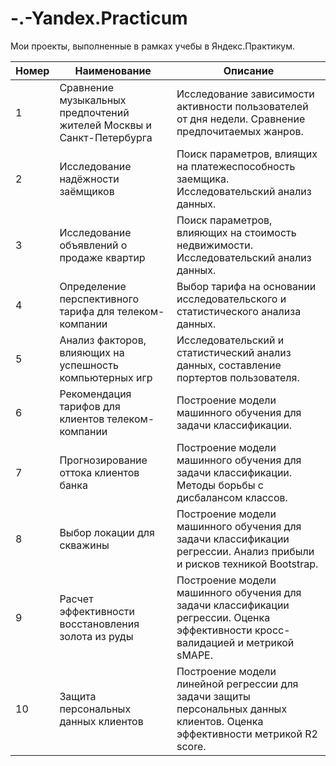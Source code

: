 # -.-Yandex.Practicum
Мои проекты, выполненные в рамках учебы в Яндекс.Практикум.

| Номер |  Наименование | Описание      |
|-------|---------------|---------------|
|   1   | Сравнение музыкальных предпочтений жителей Москвы и Санкт-Петербурга | Исследование зависимости активности пользователей от дня недели. Сравнение предпочитаемых жанров.| 
|   2   | Исследование надёжности заёмщиков | Поиск параметров, влиящих на платежеспособность заемщика. Исследовательский анализ данных.| 
|   3   | Исследование объявлений о продаже квартир | Поиск параметров, влияющих на стоимость недвижимости. Исследовательский анализ данных.|
|   4   | Определение перспективного тарифа для телеком-компании | Выбор тарифа на основании исследовательского и статистического анализа данных.      |
|   5   | Анализ факторов, влияющих на успешность компьютерных игр | Исследовательский и статистический анализ данных, составление портертов пользователя. |
|   6   | Рекомендация тарифов для клиентов телеком-компании | Построение модели машинного обучения для задачи классификации.      |
|   7   | Прогнозирование оттока клиентов банка | Построение модели машинного обучения для задачи классификации. Методы борьбы с дисбалансом классов. |
|   8   | Выбор локации для скважины |  Построение модели машинного обучения для задачи классификации регрессии. Анализ прибыли и рисков техникой Bootstrap.|
|   9   | Расчет эффективности восстановления золота из руды | Построение модели машинного обучения для задачи классификации регрессии. Оценка эффективности кросс-валидацией и метрикой sMAPE.|
|   10   | Защита персональных данных клиентов | Построение модели линейной регрессии для задачи защиты персональных данных клиентов. Оценка эффективности метрикой R2 score.|
